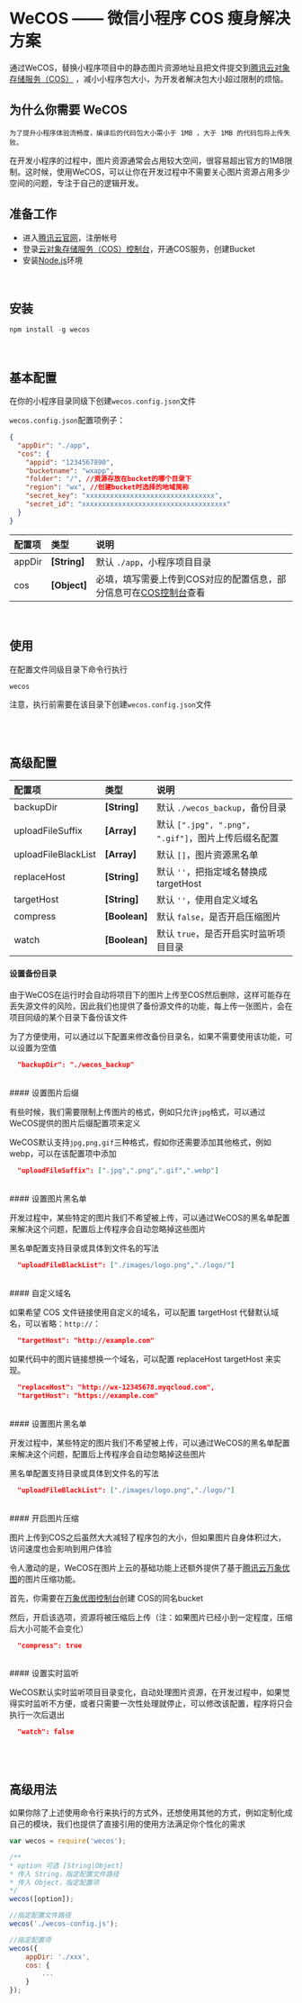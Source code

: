 # WeCOS —— 微信小程序 COS 瘦身解决方案

通过WeCOS，替换小程序项目中的静态图片资源地址且把文件提交到[腾讯云对象存储服务（COS）](https://www.qcloud.com/product/cos) ，减小小程序包大小，为开发者解决包大小超过限制的烦恼。
<br/>

## 为什么你需要 WeCOS

    为了提升小程序体验流畅度，编译后的代码包大小需小于 1MB ，大于 1MB 的代码包将上传失败。

在开发小程序的过程中，图片资源通常会占用较大空间，很容易超出官方的1MB限制。这时候，使用WeCOS，可以让你在开发过程中不需要关心图片资源占用多少空间的问题，专注于自己的逻辑开发。
<br/>

## 准备工作
* 进入[腾讯云官网](https://www.qcloud.com)，注册帐号
* 登录[云对象存储服务（COS）控制台](https://console.qcloud.com/cos4)，开通COS服务，创建Bucket
* 安装[Node.js](https://nodejs.org)环境
<br/>

## 安装

```js
npm install -g wecos
```
<br/>

## 基本配置
在你的小程序目录同级下创建`wecos.config.json`文件

`wecos.config.json`配置项例子：
```json
{
  "appDir": "./app",
  "cos": {
    "appid": "1234567890",
    "bucketname": "wxapp",
    "folder": "/", //资源存放在bucket的哪个目录下
    "region": "wx", //创建bucket时选择的地域简称
    "secret_key": "xxxxxxxxxxxxxxxxxxxxxxxxxxxxxxxx",
    "secret_id": "xxxxxxxxxxxxxxxxxxxxxxxxxxxxxxxxxxxx"
  }
}
```

| 配置项 | 类型 | 说明 |
|:-- |:-- |:-- |
| appDir | **[String]** | 默认 `./app`，小程序项目目录 |
| cos | **[Object]** | 必填，填写需要上传到COS对应的配置信息，部分信息可在[COS控制台](https://console.qcloud.com/cos4/secret)查看 |
<br/>

## 使用

在配置文件同级目录下命令行执行 
```js 
wecos
```
注意，执行前需要在该目录下创建`wecos.config.json`文件

<br/>
<br/>

## 高级配置

| 配置项 | 类型 | 说明 |
|:-- |:-- |:-- |
| backupDir | **[String]** | 默认 `./wecos_backup`，备份目录 |
| uploadFileSuffix | **[Array]** | 默认 `[".jpg", ".png", ".gif"]`，图片上传后缀名配置 |
| uploadFileBlackList | **[Array]** | 默认 `[]`，图片资源黑名单 |
| replaceHost | **[String]** | 默认 `''`，把指定域名替换成 targetHost |
| targetHost | **[String]** | 默认 `''`，使用自定义域名 |
| compress | **[Boolean]** | 默认 `false`，是否开启压缩图片 |
| watch | **[Boolean]** | 默认 `true`，是否开启实时监听项目目录 |

#### 设置备份目录

由于WeCOS在运行时会自动将项目下的图片上传至COS然后删除，这样可能存在丢失源文件的风险，因此我们也提供了备份源文件的功能，每上传一张图片，会在项目同级的某个目录下备份该文件

为了方便使用，可以通过以下配置来修改备份目录名，如果不需要使用该功能，可以设置为空值
```json
  "backupDir": "./wecos_backup"
```
<br/>
#### 设置图片后缀

有些时候，我们需要限制上传图片的格式，例如只允许`jpg`格式，可以通过WeCOS提供的图片后缀配置项来定义

WeCOS默认支持`jpg,png,gif`三种格式，假如你还需要添加其他格式，例如webp，可以在该配置项中添加

```json
  "uploadFileSuffix": [".jpg",".png",".gif",".webp"]
```
<br/>
#### 设置图片黑名单

开发过程中，某些特定的图片我们不希望被上传，可以通过WeCOS的黑名单配置来解决这个问题，配置后上传程序会自动忽略掉这些图片

黑名单配置支持目录或具体到文件名的写法
```json
  "uploadFileBlackList": ["./images/logo.png","./logo/"]
```
<br/>
#### 自定义域名

如果希望 COS 文件链接使用自定义的域名，可以配置 targetHost 代替默认域名，可以省略：`http://`：

```json
  "targetHost": "http://example.com"
```

如果代码中的图片链接想换一个域名，可以配置 replaceHost targetHost 来实现。

```json
  "replaceHost": "http://wx-12345678.myqcloud.com",
  "targetHost": "https://example.com"
```
<br/>
#### 设置图片黑名单

开发过程中，某些特定的图片我们不希望被上传，可以通过WeCOS的黑名单配置来解决这个问题，配置后上传程序会自动忽略掉这些图片

黑名单配置支持目录或具体到文件名的写法
```json
  "uploadFileBlackList": ["./images/logo.png","./logo/"]
```
<br/>
#### 开启图片压缩

图片上传到COS之后虽然大大减轻了程序包的大小，但如果图片自身体积过大，访问速度也会影响到用户体验

令人激动的是，WeCOS在图片上云的基础功能上还额外提供了基于[腾讯云万象优图](https://www.qcloud.com/product/ci)的图片压缩功能。

首先，你需要在[万象优图控制台](https://console.qcloud.com/ci)创建 COS的同名bucket

然后，开启该选项，资源将被压缩后上传（注：如果图片已经小到一定程度，压缩后大小可能不会变化）

```json
  "compress": true
```
<br/>
#### 设置实时监听

WeCOS默认实时监听项目目录变化，自动处理图片资源，在开发过程中，如果觉得实时监听不方便，或者只需要一次性处理就停止，可以修改该配置，程序将只会执行一次后退出
```json
  "watch": false
```

<br/>
<br/>

## 高级用法
如果你除了上述使用命令行来执行的方式外，还想使用其他的方式，例如定制化成自己的模块，我们也提供了直接引用的使用方法满足你个性化的需求

```js
var wecos = require('wecos');

/**
* option 可选 [String|Object]
* 传入 String，指定配置文件路径
* 传入 Object，指定配置项
*/
wecos([option]);

//指定配置文件路径
wecos('./wecos-config.js');

//指定配置项
wecos({
	appDir: './xxx',
	cos: {
		...
	}
});

```




